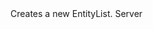 <function name="CreateEntityList" parent="" type="libraryfunc">
	<description>
		Creates a new EntityList.
		<added version="0.7"></added>
	</description>
	<realm>Server</realm>
	<rets>
		<ret name="entityList" type="EntityList"></ret>
	</rets>
</function>